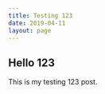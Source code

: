 ```yaml
---
title: Testing 123
date: 2019-04-11
layout: page
---
```


## Hello 123

This is my testing 123 post.